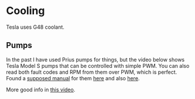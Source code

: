 # Cooling
Tesla uses G48 coolant.

## Pumps
In the past I have used Prius pumps for things, but the video below shows Tesla Model S pumps that can be controlled with simple PWM. You can also read both fault codes and RPM from them over PWM, which is perfect. Found a [supposed manual](./TeslaPumpManual.pdf) for them [here](https://www.diyelectriccar.com/threads/pinout-for-tesla-coolant-pump.200831/) and also [here](https://www.diyelectriccar.com/threads/tesla-water-pump-wiring.204969/).

More good info in [this video](https://youtu.be/Gi5azNOBkdQ?&t=454).